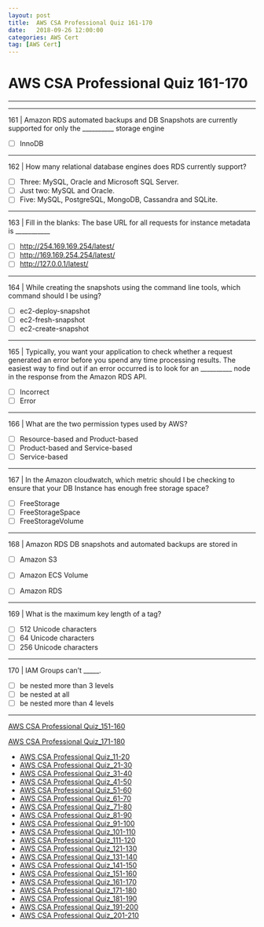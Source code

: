 ```yaml
---
layout: post 
title:  AWS CSA Professional Quiz 161-170 
date:   2018-09-26 12:00:00
categories: AWS Cert
tag: [AWS Cert]
---
```


AWS CSA Professional Quiz 161-170 
====
-----
-----
161 | Amazon RDS automated backups and DB Snapshots are currently supported for only the __________ storage engine

  - [ ] InnoDB

 ---------- 

162 | How many relational database engines does RDS currently support?

  - [ ] Three: MySQL, Oracle and Microsoft SQL Server.
  - [ ] Just two: MySQL and Oracle.
  - [ ] Five: MySQL, PostgreSQL, MongoDB, Cassandra and SQLite.

 ---------- 

163 | Fill in the blanks: The base URL for all requests for instance metadata is ___________

  - [ ] http://254.169.169.254/latest/
  - [ ] http://169.169.254.254/latest/
  - [ ] http://127.0.0.1/latest/

 ---------- 

164 | While creating the snapshots using the command line tools, which command should I be using?

  - [ ] ec2-deploy-snapshot
  - [ ] ec2-fresh-snapshot
  - [ ] ec2-create-snapshot

 ---------- 

165 | Typically, you want your application to check whether a request generated an error before you spend any time processing results. The easiest way to find out if an error occurred is to look for an __________ node in the
response from the Amazon RDS API.

  - [ ] Incorrect
  - [ ] Error

 ---------- 

166 | What are the two permission types used by AWS?

  - [ ] Resource-based and Product-based
  - [ ] Product-based and Service-based
  - [ ] Service-based

 ---------- 

167 | In the Amazon cloudwatch, which metric should I be checking to ensure that your DB Instance has enough free storage space?

  - [ ] FreeStorage
  - [ ] FreeStorageSpace
  - [ ] FreeStorageVolume

 ---------- 

168 | Amazon RDS DB snapshots and automated backups are stored in

  - [ ] Amazon S3
  - [ ] Amazon ECS Volume
  - [ ] Amazon RDS



 ---------- 

169 | What is the maximum key length of a tag?

  - [ ] 512 Unicode characters
  - [ ] 64 Unicode characters
  - [ ] 256 Unicode characters

 ---------- 

170 | IAM Groups can’t _____.

  - [ ] be nested more than 3 levels
  - [ ] be nested at all
  - [ ] be nested more than 4 levels

 ---------- 
[AWS CSA Professional Quiz_151-160](AWS_CSA_Professional_Quiz_151-160.md)

[AWS CSA Professional Quiz_171-180](AWS_CSA_Professional_Quiz_171-180.md)

  * [AWS CSA Professional Quiz_11-20](AWS_CSA_Professional_Quiz_11-20.md)
  * [AWS CSA Professional Quiz_21-30](AWS_CSA_Professional_Quiz_21-30.md)
  * [AWS CSA Professional Quiz_31-40](AWS_CSA_Professional_Quiz_31-40.md)
  * [AWS CSA Professional Quiz_41-50](AWS_CSA_Professional_Quiz_41-50.md)
  * [AWS CSA Professional Quiz_51-60](AWS_CSA_Professional_Quiz_51-60.md)
  * [AWS CSA Professional Quiz_61-70](AWS_CSA_Professional_Quiz_61-70.md)
  * [AWS CSA Professional Quiz_71-80](AWS_CSA_Professional_Quiz_71-80.md)
  * [AWS CSA Professional Quiz_81-90](AWS_CSA_Professional_Quiz_81-90.md)
  * [AWS CSA Professional Quiz_91-100](AWS_CSA_Professional_Quiz_91-100.md)
  * [AWS CSA Professional Quiz_101-110](AWS_CSA_Professional_Quiz_101-110.md)
  * [AWS CSA Professional Quiz_111-120](AWS_CSA_Professional_Quiz_111-120.md)
  * [AWS CSA Professional Quiz_121-130](AWS_CSA_Professional_Quiz_121-130.md)
  * [AWS CSA Professional Quiz_131-140](AWS_CSA_Professional_Quiz_131-140.md)
  * [AWS CSA Professional Quiz_141-150](AWS_CSA_Professional_Quiz_141-150.md)
  * [AWS CSA Professional Quiz_151-160](AWS_CSA_Professional_Quiz_151-160.md)
  * [AWS CSA Professional Quiz_161-170](AWS_CSA_Professional_Quiz_161-170.md)
  * [AWS CSA Professional Quiz_171-180](AWS_CSA_Professional_Quiz_171-180.md)
  * [AWS CSA Professional Quiz_181-190](AWS_CSA_Professional_Quiz_181-190.md)
  * [AWS CSA Professional Quiz_191-200](AWS_CSA_Professional_Quiz_191-200.md)
  * [AWS CSA Professional Quiz_201-210](AWS_CSA_Professional_Quiz_201-210.md)
